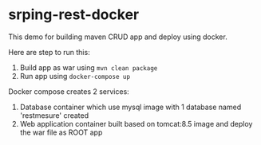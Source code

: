 # srping-rest-docker

This demo for building maven CRUD app and deploy using docker.

Here are step to run this:

1. Build app as war using `mvn clean package`
2. Run app using `docker-compose up`

Docker compose creates 2 services:
1. Database container which use mysql image with 1 database named 'restmesure' created
2. Web application container built based on tomcat:8.5 image and deploy the war file as ROOT app
